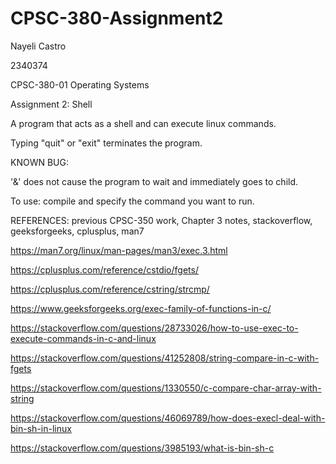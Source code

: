# CPSC-380-Assignment2

Nayeli Castro

2340374

CPSC-380-01 Operating Systems

Assignment 2: Shell


A program that acts as a shell and can execute linux commands.

Typing "quit" or "exit" terminates the program.

KNOWN BUG:

'&' does not cause the program to wait and immediately goes to child. 


To use: compile and specify the command you want to run. 


REFERENCES: previous CPSC-350 work, Chapter 3 notes, stackoverflow, geeksforgeeks, cplusplus, man7

https://man7.org/linux/man-pages/man3/exec.3.html

https://cplusplus.com/reference/cstdio/fgets/

https://cplusplus.com/reference/cstring/strcmp/

https://www.geeksforgeeks.org/exec-family-of-functions-in-c/

https://stackoverflow.com/questions/28733026/how-to-use-exec-to-execute-commands-in-c-and-linux

https://stackoverflow.com/questions/41252808/string-compare-in-c-with-fgets

https://stackoverflow.com/questions/1330550/c-compare-char-array-with-string

https://stackoverflow.com/questions/46069789/how-does-execl-deal-with-bin-sh-in-linux

https://stackoverflow.com/questions/3985193/what-is-bin-sh-c
